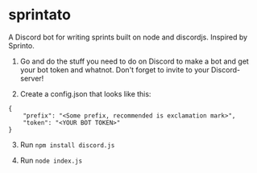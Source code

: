 # sprintato
A Discord bot for writing sprints built on node and discordjs. Inspired by Sprinto.

1. Go and do the stuff you need to do on Discord to make a bot and get your bot token and whatnot. Don't forget to invite to your Discord-server!

2. Create a config.json that looks like this:
  ```
  {
      "prefix": "<Some prefix, recommended is exclamation mark>",
      "token": "<YOUR BOT TOKEN>"
  }
  ```

3. Run
  `npm install discord.js`

4. Run
  `node index.js`
